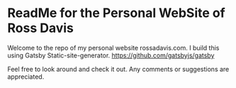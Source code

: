 # ReadMe for the Personal WebSite of Ross Davis 
Welcome to the repo of my personal website rossadavis.com.  I build this using Gatsby
Static-site-generator.  https://github.com/gatsbyjs/gatsby

Feel free to look around and check it out.  Any comments or suggestions are
appreciated.

